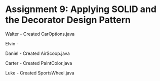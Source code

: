 # Assignment 9: Applying SOLID and the Decorator Design Pattern

Walter - Created CarOptions.java

Elvin - 

Daniel - Created AirScoop.java

Carter - Created PaintColor.java

Luke - Created SportsWheel.java
